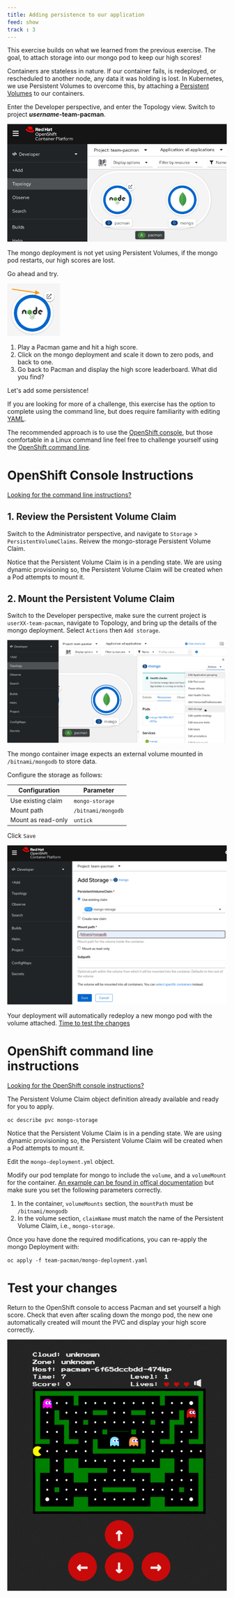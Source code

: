 ```yaml
---
title: Adding persistence to our application
feed: show
track : 3
---
```


This exercise builds on what we learned from the previous exercise. The goal, to attach storage into our mongo pod to keep our high scores!

Containers are stateless in nature. If our container fails, is redeployed, or rescheduled to another node, any data it was holding is lost. In Kubernetes, we use Persistent Volumes to overcome this, by attaching a [Persistent Volumes](https://kubernetes.io/docs/concepts/storage/persistent-volumes "Kubernetes documentation") to our containers.

Enter the Developer perspective, and enter the Topology view. Switch to project **_username_-team-pacman**.

![deploy-mongo-pacman](../assets/img/deploy-mongo-pacman.png)

The mongo deployment is not yet using Persistent Volumes, if the mongo pod restarts, our high scores are lost.

Go ahead and try.

![Pacman route](../assets/img/launch-route.png)

1. Play a Pacman game and hit a high score.
2. Click on the mongo deployment and scale it down to zero pods, and back to one.
3. Go back to Pacman and display the high score leaderboard. What did you find?

Let's add some persistence!

If you are looking for more of a challenge, this exercise has the option to complete using the command line, but does require familiarity with editing [YAML](https://en.wikipedia.org/wiki/YAML).  

The recommended approach is to use the [OpenShift console](#openshift-console-instructions), but those comfortable in a Linux command line feel free to challenge yourself using the [OpenShift command line](#openshift-command-line-instructions).
# OpenShift Console Instructions
[Looking for the command line instructions?](#openshift-command-line-instructions)

## 1. Review the Persistent Volume Claim

Switch to the Administrator perspective, and navigate to `Storage` > `PersistentVolumeClaims`. Reivew the mongo-storage Persistent Volume Claim.

Notice that the Persistent Volume Claim is in a pending state. We are using dynamic provisioning so, the Persistent Volume Claim will be created when a Pod attempts to mount it.

## 2. Mount the Persistent Volume Claim

Switch to the Developer perspective, make sure the current project is `userXX-team-pacman`, navigate to Topology, and bring up the details of the mongo deployment.
Select `Actions` then `Add storage`.

![add-storage](../assets/img/add-storage.png)

The mongo container image expects an external volume mounted in `/bitnami/mongodb` to store data.

Configure the storage as follows:

| Configuration          | Parameter          |
|------------------------|--------------------|
| Use existing claim     | `mongo-storage`    |
| Mount path             | `/bitnami/mongodb` |
| Mount as read-only     | `untick`           |

Click `Save`

![add-configure-storage](../assets/img/add-configure-storage.png)

Your deployment will automatically redeploy a new mongo pod with the volume attached.
[Time to test the changes](#test-your-changes)
# OpenShift command line instructions

[Looking for the OpenShift console instructions?](#openshift-console-instructions)

The Persistent Volume Claim object definition already available and ready for you to apply.

```
oc describe pvc mongo-storage
```
Notice that the Persistent Volume Claim is in a pending state. We are using dynamic provisioning so, the Persistent Volume Claim will be created when a Pod attempts to mount it.

Edit the `mongo-deployment.yml` object.

Modify our pod template for mongo to include the `volume`, and a `volumeMount` for the container. [An example can be found in offical documentation](https://docs.openshift.com/container-platform/4.10/storage/understanding-persistent-storage.html#pvc-claims-as-volumes_understanding-persistent-storage) but make sure you set the following parameters correctly.

1. In the container, `volumeMounts` section, the `mountPath` must be `/bitnami/mongodb`
2. In the volume section, `claimName` must match the name of the Persistent Volume Claim, i.e., `mongo-storage`.

Once you have done the required modifications, you can re-apply the mongo Deployment with:

```
oc apply -f team-pacman/mongo-deployment.yaml
```

# Test your changes

Return to the OpenShift console to access Pacman and set yourself a high score.
Check that even after scaling down the mongo pod, the new one automatically created will mount the PVC and display your high score correctly.

![pacman](../assets/img/pacman.png)
